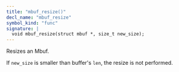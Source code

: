 ```yaml
---
title: "mbuf_resize()"
decl_name: "mbuf_resize"
symbol_kind: "func"
signature: |
  void mbuf_resize(struct mbuf *, size_t new_size);
---
```


Resizes an Mbuf.

If `new_size` is smaller than buffer's `len`, the
resize is not performed. 


